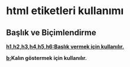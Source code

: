 <h1>html etiketleri kullanımı</h1>

<h2>Başlık ve Biçimlendirme</h2>
<p><b><ins>h1,h2,h3,h4,h5,h6:Başlık vermek için kullanılır.</ins></b></p>
<p><b><ins>b:</ins>Kalın göstermek için kullanılır.</b></p>
